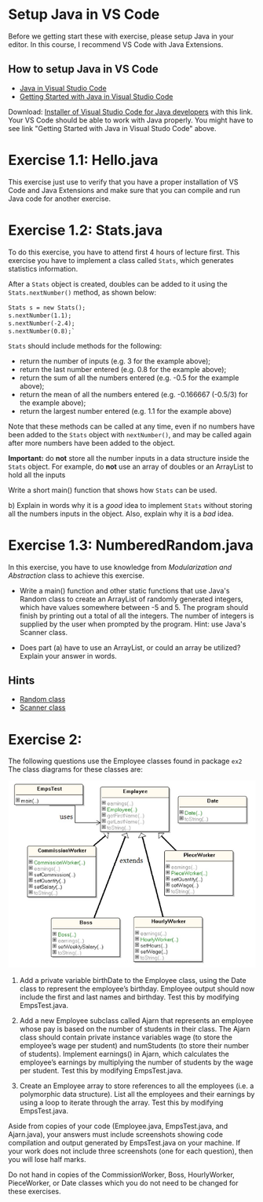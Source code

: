 # Setup Java in VS Code

Before we getting start these with exercise, please setup Java in your editor. In this course, I recommend VS Code with Java Extensions.

## How to setup Java in VS Code

- [Java in Visual Studio Code](https://code.visualstudio.com/docs/languages/java)
- [Getting Started with Java in Visual Studio Code](https://code.visualstudio.com/docs/java/java-tutorial)

Download: [Installer of Visual Studio Code for Java developers](https://aka.ms/vscode-java-installer-win) with this link. Your VS Code should be able to work with Java properly. You might have to see link "Getting Started with Java in Visual Studo Code" above.

# Exercise 1.1: Hello.java

This exercise just use to verify that you have a proper installation of VS Code and Java Extensions and make sure that you can compile and run Java code for another exercise.

# Exercise 1.2: Stats.java

To do this exercise, you have to attend first 4 hours of lecture first. This exercise you have to implement a class called `Stats`, which generates statistics information. 

After a `Stats` object is created, doubles can be added to it using the `Stats.nextNumber()` method, as shown below:

```
Stats s = new Stats(); 
s.nextNumber(1.1); 
s.nextNumber(-2.4); 
s.nextNumber(0.8);`
```

`Stats` should include methods for the following:
- return the number of inputs (e.g. 3 for the example above);
- return the last number entered (e.g. 0.8 for the example above);
- return the sum of all the numbers entered (e.g. -0.5 for the example above);
- return the mean of all the numbers entered (e.g. -0.166667 (-0.5/3) for the example above);
- return the largest number entered (e.g. 1.1 for the example above)

Note that these methods can be called at any time, even if no numbers have been added to the `Stats` object with `nextNumber()`, and may be called again after more numbers have been added to the object.

**Important:** do **not** store all the number inputs in a data structure inside the `Stats` object. For example, do **not** use an array of doubles or an ArrayList to hold all the inputs

Write a short main() function that shows how `Stats` can be used.

b) Explain in words why it is a *good* idea to implement `Stats` without storing all the
numbers inputs in the object. Also, explain why it is a *bad* idea.

# Exercise 1.3: NumberedRandom.java

In this exercise, you have to use knowledge from *Modularization and Abstraction* class to achieve this exercise.

- Write a main() function and other static functions that use Java's Random class to
create an ArrayList of randomly generated integers, which have values
somewhere between -5 and 5. The program should finish by printing out a total of
all the integers. The number of integers is supplied by the user when prompted by
the program. Hint: use Java's Scanner class.

- Does part (a) have to use an ArrayList, or could an array be utilized? Explain your
answer in words.

## Hints
 - [Random class](https://docs.oracle.com/en/java/javase/14/docs/api/java.base/java/util/Random.html)
 - [Scanner class](https://docs.oracle.com/en/java/javase/14/docs/api/java.base/java/util/Scanner.html)

# Exercise 2:

The following questions use the Employee classes found in package `ex2`
The class diagrams for these classes are:

![Class Diagram for Exercise 2](ex2-class-diagram.jpg "Class Diagram for Exercise 2")

1. Add a private variable birthDate to the Employee class, using the Date class to represent the employee’s birthday. Employee output should now include the first and last names and birthday. Test this by modifying EmpsTest.java.

2. Add a new Employee subclass called Ajarn that represents an employee whose pay is based on the number of students in their class. The Ajarn class should contain private instance variables wage (to store the employee’s wage per student) and numStudents (to store their number of students). 
Implement earnings() in Ajarn, which calculates the employee’s earnings by multiplying the number of students by the wage per student. Test this by modifying EmpsTest.java.

3. Create an Employee array to store references to all the employees (i.e. a polymorphic data structure). List all the employees and their earnings by using a loop to iterate through the array. Test this by modifying EmpsTest.java.

Aside from copies of your code (Employee.java, EmpsTest.java, and Ajarn.java), your answers must include screenshots showing code compilation and output generated by EmpsTest.java on your machine. If your work does not include three screenshots (one for each question), then you will lose half marks.

Do not hand in copies of the CommissionWorker, Boss, HourlyWorker, PieceWorker, or Date classes which you do not need to be changed for these exercises.